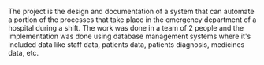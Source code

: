 The project is the design and documentation of a system that can automate a portion of the processes
that take place in the emergency department of a hospital during a shift.
The work was done in a team of 2 people and the implementation was done using database management systems
where it's included data like staff data, patients data, patients diagnosis, medicines data, etc.

